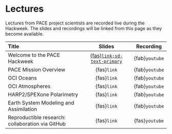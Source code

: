 # Lectures

Lectures from PACE project scientists are recorded live during the Hackweek. The slides
and recordings will be linked from this page as they become available.

| Title | Slides | Recording |
| :---- | :----: | :-------: |
| Welcome to the PACE Hackweek | [{fas}`link;sd-text-primary`][welcome] | {fab}`youtube` |
| PACE Mission Overview                  | {fas}`link` | {fab}`youtube` |
| OCI Oceans                             | {fas}`link` | {fab}`youtube` |
| OCI Atmospheres                        | {fas}`link` | {fab}`youtube` |
| HARP2/SPEXone Polarimetry              | {fas}`link` | {fab}`youtube` |
| Earth System Modeling and Assimilation | {fas}`link` | {fab}`youtube` |
| Reproductible research: collaboration via GitHub  | {fas}`link` | {fas}`youtube` |


[welcome]:https://docs.google.com/presentation/d/1BZ1t-3GsQ8d6ZeMfittVVJcwt4CPEUOAIeQgCfQTWcs/present?usp=sharing